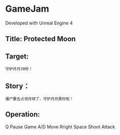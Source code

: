 # GameJam

Developed with Unreal Engine 4

## Title: Protected Moon

## Target: 
	守护月月30秒！

## Story：

	僵尸要去占领月球了，守护月月靠你啦！
	
## Operation:
Q       Pause Game
A/D     Move Rright
Space   Shoot Attack


